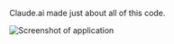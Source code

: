 Claude.ai made just about all of this code.

![Screenshot of application](https://images.steamusercontent.com/ugc/15306716800391388/1E6F22AC712ABB911A99FB6CFF9FA2E4AC9BFF6B/)
